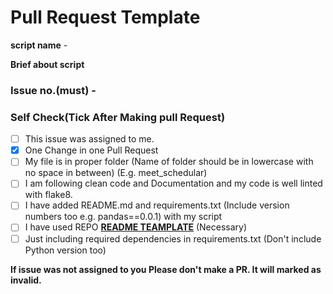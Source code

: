 # Pull Request Template

**script name** -

**Brief about script**


### Issue no.(must) - #

### Self Check(Tick After Making pull Request)

- [ ] This issue was assigned to me.
- [x] One Change in one Pull Request
- [ ] My file is in proper folder (Name of folder should be in lowercase with no space in between) (E.g. meet_schedular)
- [ ] I am following clean code and Documentation and my code is well linted with flake8.
- [ ] I have added README.md and requirements.txt (Include version numbers too e.g. pandas==0.0.1) with my script
- [ ] I have used REPO **[README TEAMPLATE](https://github.com/python-geeks/Automation-scripts/blob/main/README_TEMPLATE.md)** (Necessary)
- [ ] Just including required dependencies in requirements.txt (Don't include Python version too)

**If issue was not assigned to you Please don't make a PR. It will marked as invalid.**
